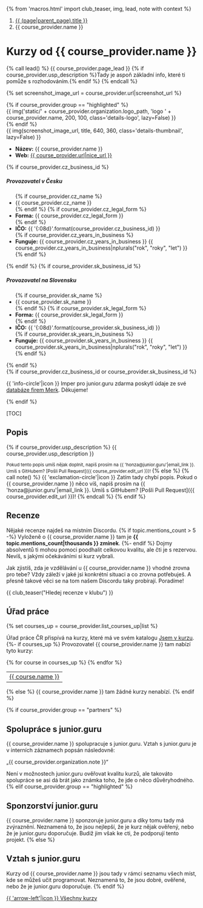 {% from 'macros.html' import club_teaser, img, lead, note with context %}

<nav aria-label="breadcrumb">
  <ol class="breadcrumb">
    <li class="breadcrumb-item">
      <a href="{{ (page|parent_page).url|url }}">
        {{ (page|parent_page).title }}
      </a>
    </li>
    <li class="breadcrumb-item active" aria-current="page">
      {{ course_provider.name }}
    </li>
  </ol>
</nav>

# Kurzy od {{ course_provider.name }}

{% call lead() %}
  {{ course_provider.page_lead }}
  {% if course_provider.usp_description %}Tady je aspoň základní info, které ti pomůže s rozhodováním.{% endif %}
{% endcall %}

{% set screenshot_image_url = course_provider.url|screenshot_url %}
<div class="standout details {{ course_provider.group }}"
  data-screenshot-source-url="{{ course_provider.url }}"
  data-screenshot-image-url="{{ screenshot_image_url }}">
  {% if course_provider.group == "highlighted" %}
    <div class="details-header">
      {{ img('static/' + course_provider.organization.logo_path, 'logo ' + course_provider.name, 200, 100, class='details-logo', lazy=False) }}
    </div>
  {% endif %}
  <div class="details-info">
    <div class="details-image">
      {{ img(screenshot_image_url, title, 640, 360, class='details-thumbnail', lazy=False) }}
    </div>
    <div class="details-body">
      <ul class="details-items">
        <li class="details-item">
          <strong>Název:</strong>
          {{ course_provider.name }}
        </li>
        <li class="details-item">
          <strong>Web:</strong>
          <a href="{{ course_provider.url }}" target="_blank"
            {% if course_provider.group != "highlighted" %}rel="nofollow noopener"{% endif -%}
          >
            {{ course_provider.url|nice_url }}
          </a>
        </li>
      </ul>
      {% if course_provider.cz_business_id %}
      <h5 class="details-heading">Provozovatel v Česku</h5>
      <ul class="details-items compact">
        {% if course_provider.cz_name %}
        <li class="details-item">
          {{ course_provider.cz_name }}
        </li>
        {% endif %}
        {% if course_provider.cz_legal_form %}
        <li class="details-item">
          <strong>Forma:</strong>
          {{ course_provider.cz_legal_form }}
        </li>
        {% endif %}
        <li class="details-item">
          <strong>IČO:</strong>
          {{ '{:08d}'.format(course_provider.cz_business_id) }}
        </li>
        {% if course_provider.cz_years_in_business %}
        <li class="details-item">
          <strong>Funguje:</strong>
          {{ course_provider.cz_years_in_business }}
          {{ course_provider.cz_years_in_business|nplurals("rok", "roky", "let") }}
        </li>
        {% endif %}
      </ul>
      {% endif %}
      {% if course_provider.sk_business_id %}
      <h5 class="details-heading">Provozovatel na Slovensku</h5>
      <ul class="details-items compact">
        {% if course_provider.sk_name %}
        <li class="details-item">
          {{ course_provider.sk_name }}
        </li>
        {% endif %}
        {% if course_provider.sk_legal_form %}
        <li class="details-item">
          <strong>Forma:</strong>
          {{ course_provider.sk_legal_form }}
        </li>
        {% endif %}
        <li class="details-item">
          <strong>IČO:</strong>
          {{ '{:08d}'.format(course_provider.sk_business_id) }}
        </li>
        {% if course_provider.sk_years_in_business %}
        <li class="details-item">
          <strong>Funguje:</strong>
          {{ course_provider.sk_years_in_business }}
          {{ course_provider.sk_years_in_business|nplurals("rok", "roky", "let") }}
        </li>
        {% endif %}
      </ul>
      {% endif %}
    </div>
    {% if course_provider.cz_business_id or course_provider.sk_business_id %}
      <p class="details-note">
        {{ 'info-circle'|icon }}
        Imper pro junior.guru zdarma poskytl údaje ze své <a href="https://www.merk.cz/?utm_source=junior.guru&utm_medium=web&utm_campaign=catalog" rel="noopener" target="_blank">databáze firem Merk</a>. Děkujeme!
      </p>
    {% endif %}
  </div>
</div>

[TOC]

## Popis
{% if course_provider.usp_description %}
{{ course_provider.usp_description }}

<small>
Pokud tento popis umíš nějak doplnit, napiš prosím na {{ 'honza@junior.guru'|email_link }}.
Umíš s GitHubem? [Pošli Pull Request]({{ course_provider.edit_url }})!
</small>
{% else %}
{% call note() %}
  {{ 'exclamation-circle'|icon }}
  Zatím tady chybí popis.
  Pokud o {{ course_provider.name }} něco víš, napiš prosím na {{ 'honza@junior.guru'|email_link }}.
  Umíš s GitHubem? [Pošli Pull Request]({{ course_provider.edit_url }})!
{% endcall %}
{% endif %}

## Recenze

Nějaké recenze najdeš na místním Discordu.
{% if topic.mentions_count > 5 -%}
  Vyloženě o {{ course_provider.name }} tam je **{{ topic.mentions_count|thousands }} zmínek**.
{%- endif %}
Dojmy absolventů ti mohou pomoci poodhalit celkovou kvalitu, ale čti je s rezervou.
Nevíš, s jakými očekáváními si kurz vybrali.

Jak zjistíš, zda je vzdělávání u {{ course_provider.name }} vhodné zrovna pro tebe?
Vždy záleží v jaké jsi konkrétní situaci a co zrovna potřebuješ.
A přesně takové věci se na tom našem Discordu taky probírají.
Poradíme!

{{ club_teaser("Hledej recenze v klubu") }}

## Úřad práce

{% set courses_up = course_provider.list_courses_up|list %}

Úřad práce ČR přispívá na kurzy, které má ve svém katalogu [Jsem v kurzu](https://www.mpsv.cz/jsem-v-kurzu).
{%- if courses_up %}
Provozovatel {{ course_provider.name }} tam nabízí tyto kurzy:
<table class="table">
{% for course in courses_up %}
  <tr>
    <td>
      <a href="{{ course.url }}" rel="nofollow noopener" target="_blank">
        {{ course.name }}
      </a>
    </td>
  </tr>
{% endfor %}
</table>
{% else %}
{{ course_provider.name }} tam žádné kurzy nenabízí.
{% endif %}

{% if course_provider.group == "partners" %}
## Spolupráce s junior.guru

{{ course_provider.name }} spolupracuje s junior.guru. Vztah s junior.guru je v interních záznamech popsán následovně:

„{{ course_provider.organization.note }}“

Není v možnostech junior.guru ověřovat kvalitu kurzů, ale takováto spolupráce se asi dá brát jako známka toho, že jde o něco důvěryhodného.
{% elif course_provider.group == "highlighted" %}
## Sponzorství junior.guru

{{ course_provider.name }} sponzoruje junior.guru a díky tomu tady má zvýraznění.
Neznamená to, že jsou nejlepší, že je kurz nějak ověřený, nebo že je junior.guru doporučuje.
Budiž jim však ke cti, že podporují tento projekt.
{% else %}
## Vztah s junior.guru

Kurzy od {{ course_provider.name }} jsou tady v rámci seznamu všech míst, kde se můžeš učit programovat.
Neznamená to, že jsou dobré, ověřené, nebo že je junior.guru doporučuje.
{% endif %}

<div class="pagination">
  <div class="pagination-control">
    <a href="{{ (page|parent_page).url|url }}" class="pagination-button">
      {{ 'arrow-left'|icon }}
      Všechny kurzy
    </a>
  </div>
</div>
